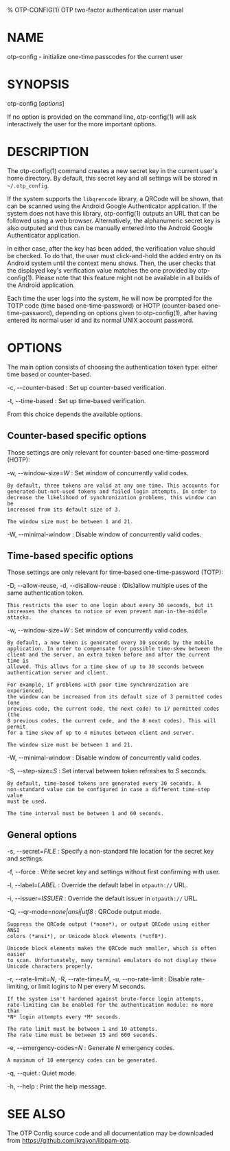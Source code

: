% OTP-CONFIG(1) OTP two-factor authentication user manual

# NAME

otp-config - initialize one-time passcodes for the current user

# SYNOPSIS

otp-config [*options*]

If no option is provided on the command line, otp-config(1) will ask
interactively the user for the more important options.

# DESCRIPTION

The otp-config(1) command creates a new secret key in the current
user's home directory. By default, this secret key and all settings will be
stored in `~/.otp_config`.

If the system supports the `libqrencode` library, a QRCode will be shown, that
can be scanned using the Android Google Authenticator application. If the
system does not have this library, otp-config(1) outputs an URL that
can be followed using a web browser. Alternatively, the alphanumeric secret key
is also outputed and thus can be manually entered into the Android Google
Authenticator application.

In either case, after the key has been added, the verification value should be
checked. To do that, the user must click-and-hold the added entry on its
Android system until the context menu shows. Then, the user checks that the
displayed key's verification value matches the one provided by
otp-config(1). Please note that this feature might not be available
in all builds of the Android application.

Each time the user logs into the system, he will now be prompted for the TOTP
code (time based one-time-password) or HOTP (counter-based one-time-password),
depending on options given to otp-config(1), after having entered its
normal user id and its normal UNIX account password.

# OPTIONS

The main option consists of choosing the authentication token type: either time
based or counter-based.

-c, --counter-based
:   Set up counter-based verification.

-t, --time-based
:   Set up time-based verification.

From this choice depends the available options.

## Counter-based specific options

Those settings are only relevant for counter-based one-time-password (HOTP):

-w, --window-size=*W*
:   Set window of concurrently valid codes.

    By default, three tokens are valid at any one time. This accounts for
    generated-but-not-used tokens and failed login attempts. In order to
    decrease the likelihood of synchronization problems, this window can be
    increased from its default size of 3.

    The window size must be between 1 and 21.

-W, --minimal-window
:   Disable window of concurrently valid codes.

## Time-based specific options

Those settings are only relevant for time-based one-time-password (TOTP):

-D, --allow-reuse, -d, --disallow-reuse
:   (Dis)allow multiple uses of the same authentication token.

    This restricts the user to one login about every 30 seconds, but it
    increases the chances to notice or even prevent man-in-the-middle attacks.

-w, --window-size=*W*
:   Set window of concurrently valid codes.

    By default, a new token is generated every 30 seconds by the mobile
    application. In order to compensate for possible time-skew between the
    client and the server, an extra token before and after the current time is
    allowed. This allows for a time skew of up to 30 seconds between
    authentication server and client.

    For example, if problems with poor time synchronization are experienced,
    the window can be increased from its default size of 3 permitted codes (one
    previous code, the current code, the next code) to 17 permitted codes (the
    8 previous codes, the current code, and the 8 next codes). This will permit
    for a time skew of up to 4 minutes between client and server.

    The window size must be between 1 and 21.

-W, --minimal-window
:   Disable window of concurrently valid codes.

-S, --step-size=*S*
:   Set interval between token refreshes to *S* seconds.

    By default, time-based tokens are generated every 30 seconds. A
    non-standard value can be configured in case a different time-step value
    must be used.

    The time interval must be between 1 and 60 seconds.

## General options

-s, --secret=*FILE*
:   Specify a non-standard file location for the secret key and settings.

-f, --force
:   Write secret key and settings without first confirming with user.

-l, --label=*LABEL*
:   Override the default label in `otpauth://` URL.

-i, --issuer=*ISSUER*
:   Override the default issuer in `otpauth://` URL.

-Q, --qr-mode=*none|ansi|utf8*
:   QRCode output mode.

    Suppress the QRCode output (*none*), or output QRCode using either ANSI
    colors (*ansi*), or Unicode block elements (*utf8*).

    Unicode block elements makes the QRCode much smaller, which is often easier
    to scan. Unfortunately, many terminal emulators do not display these
    Unicode characters properly.

-r, --rate-limit=*N*, -R, --rate-time=*M*, -u, --no-rate-limit
:   Disable rate-limiting, or limit logins to N per every M seconds.

    If the system isn't hardened against brute-force login attempts,
    rate-limiting can be enabled for the authentication module: no more than
    *N* login attempts every *M* seconds.

    The rate limit must be between 1 and 10 attempts.
    The rate time must be between 15 and 600 seconds.

-e, --emergency-codes=*N*
:   Generate *N* emergency codes.

    A maximum of 10 emergency codes can be generated.

-q, --quiet
:   Quiet mode.

-h, --help
:   Print the help message.

# SEE ALSO

The OTP Config source code and all documentation may be downloaded
from <https://github.com/krayon/libpam-otp>.
